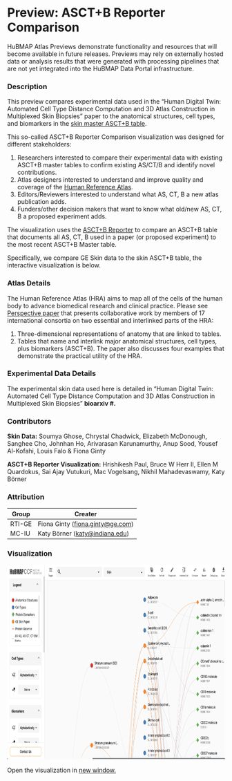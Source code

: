 #  Preview: ASCT+B Reporter Comparison

HuBMAP Atlas Previews demonstrate functionality and resources that will become available in future releases. Previews may rely on externally hosted data or analysis results that were generated with processing pipelines that are not yet integrated into the HuBMAP Data Portal infrastructure.

### Description

This preview compares experimental data used in the “Human Digital Twin: Automated Cell Type Distance Computation and 3D Atlas Construction in Multiplexed Skin Biopsies” paper to the anatomical structures, cell types, and biomarkers in the [skin master ASCT+B table](https://hubmapconsortium.github.io/ccf-releases/v1.1/docs/asct-b/skin.html).

This so-called ASCT+B Reporter Comparison visualization was designed for different stakeholders:

1. Researchers interested to compare their experimental data with existing ASCT+B master tables to confirm existing AS/CT/B and identify novel contributions.
2. Atlas designers interested to understand and improve quality and coverage of the [Human Reference Atlas](https://www.nature.com/articles/s41556-021-00788-6).
3. Editors/Reviewers interested to understand what AS, CT, B a new atlas publication adds.
4. Funders/other decision makers that want to know what old/new AS, CT, B a proposed experiment adds.

The visualization uses the [ASCT+B Reporter](https://hubmapconsortium.github.io/ccf-asct-reporter) to compare an ASCT+B table that documents all AS, CT, B used in a paper (or proposed experiment) to the most recent ASCT+B Master table.  

Specifically, we compare GE Skin data to the skin ASCT+B table, the interactive visualization is below.

### Atlas Details

The Human Reference Atlas (HRA) aims to map all of the cells of the human body to advance biomedical research and clinical practice. Please see [Perspective paper](https://www.nature.com/articles/s41556-021-00788-6) that presents collaborative work by members of 17 international consortia on two essential and interlinked parts of the HRA: 
1. Three-dimensional representations of anatomy that are linked to tables.
2. Tables that name and interlink major anatomical structures, cell types, plus biomarkers (ASCT+B). The paper also discusses four examples that demonstrate the practical utility of the HRA.   

### Experimental Data Details

The experimental skin data used here is detailed in “Human Digital Twin: Automated Cell Type Distance Computation and 3D Atlas Construction in Multiplexed Skin Biopsies” **bioarxiv #.**

### Contributors
**Skin Data:** Soumya Ghose, Chrystal Chadwick, Elizabeth McDonough, Sanghee Cho, Johnhan Ho, Arivarasan Karunamurthy, Anup Sood, Yousef Al-Kofahi, Louis Falo & Fiona Ginty

**ASCT+B Reporter Visualization:** Hrishikesh Paul, Bruce W Herr II, Ellen M Quardokus, Sai Ajay Vutukuri, Mac Vogelsang, Nikhil Mahadevaswamy, Katy Börner

### Attribution

| Group  | Creater                          |
|--------|----------------------------------|
| RTI-GE | Fiona Ginty (fiona.ginty@ge.com) |
| MC-IU  | Katy Börner (katy@indiana.edu)   |


### Visualization

<div class="video-container">
    <a target="_blank" href="https://hubmapconsortium.github.io/ccf-asct-reporter/vis?selectedOrgans=skin-v1.1&playground=false&comparisonCSVURL=https:%2F%2Fdocs.google.com%2Fspreadsheets%2Fd%2F1ebxX1VmZXrxjfxZC8DdxtPjTGQLId9NBja71ii939c8%2Fedit%23gid%3D0&comparisonName=GE%20Skin%20Paper&comparisonColor=%23ff8000&comparisonHasFile=false" >
        <img src="../img/pilot1.png" height="450" width="100%"> </img>
    </a>
</div>

Open the visualization in <a target="_blank" href="https://hubmapconsortium.github.io/ccf-asct-reporter/vis?selectedOrgans=skin-v1.1&playground=false&comparisonCSVURL=https:%2F%2Fdocs.google.com%2Fspreadsheets%2Fd%2F1ebxX1VmZXrxjfxZC8DdxtPjTGQLId9NBja71ii939c8%2Fedit%23gid%3D0&comparisonName=GE%20Skin%20Paper&comparisonColor=%23ff8000&comparisonHasFile=false" >new window.</a>
